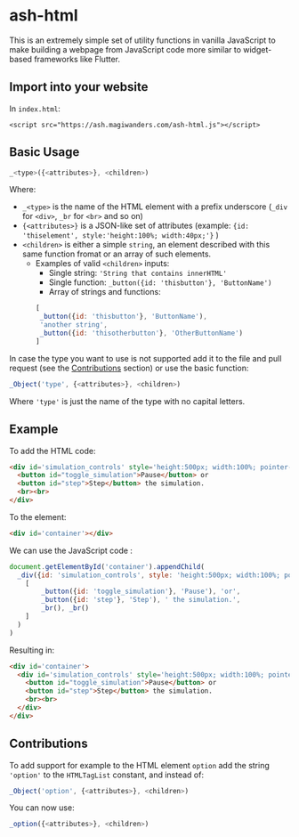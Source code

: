 # ash-html

This is an extremely simple set of utility functions in vanilla JavaScript to make building a webpage from JavaScript code more similar to widget-based frameworks like Flutter. 

## Import into your website

In `index.html`:

`<script src="https://ash.magiwanders.com/ash-html.js"></script>`

## Basic Usage

```javascript
_<type>({<attributes>}, <children>)
```

Where:
 - ```_<type>``` is the name of the HTML element with a prefix underscore (```_div``` for ```<div>```, ```_br``` for ```<br>``` and so on)
 - ```{<attributes>}``` is a JSON-like set of attributes (example: ```{id: 'thiselement', style:'height:100%; width:40px;'}``` )
 - ```<children>``` is either a simple ```string```, an element described with this same function fromat or an array of such elements.
     - Examples of valid ```<children>``` inputs:
         - Single string: ```'String that contains innerHTML'```
         - Single function: ``` _button({id: 'thisbutton'}, 'ButtonName') ```
         - Array of strings and functions:
         ```javascript
         [
          _button({id: 'thisbutton'}, 'ButtonName'),
          'another string',
          _button({id: 'thisotherbutton'}, 'OtherButtonName')
         ]
         ```
 
In case the type you want to use is not supported add it to the file and pull request (see the [Contributions](#contributions) section) or use the basic function:

```javascript
_Object('type', {<attributes>}, <children>)
```
Where ```'type'``` is just the name of the type with no capital letters.

## Example

To add the HTML code:

```html
<div id='simulation_controls' style='height:500px; width:100%; pointer-events:painted;'>
  <button id="toggle_simulation">Pause</button> or 
  <button id="step">Step</button> the simulation.
  <br><br>
</div>
```

To the element:

```html
<div id='container'></div>
```

We can use the JavaScript code :

```javascript
document.getElementById('container').appendChild(
  _div({id: 'simulation_controls', style: 'height:500px; width:100%; pointer-events:painted;'},
    [
        _button({id: 'toggle_simulation'}, 'Pause'), 'or',
        _button({id: 'step'}, 'Step'), ' the simulation.',
        _br(), _br()
    ]
  )
)
```

Resulting in:

```html
<div id='container'>
  <div id='simulation_controls' style='height:500px; width:100%; pointer-events:painted;'>
    <button id="toggle_simulation">Pause</button> or 
    <button id="step">Step</button> the simulation.
    <br><br>
  </div>
</div>
```

## Contributions

To add support for example to the HTML element ```option``` add the string ```'option'``` to the ```HTMLTagList``` constant, and instead of:

```javascript
_Object('option', {<attributes>}, <children>)
```

You can now use:

```javascript
_option({<attributes>}, <children>)
```
